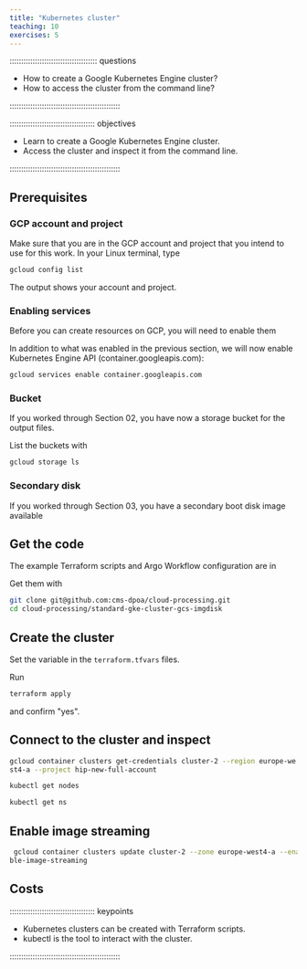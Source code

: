 ```yaml
---
title: "Kubernetes cluster"
teaching: 10
exercises: 5 
---
```


:::::::::::::::::::::::::::::::::::::: questions 

- How to create a Google Kubernetes Engine cluster?
- How to access the cluster from the command line?

::::::::::::::::::::::::::::::::::::::::::::::::

::::::::::::::::::::::::::::::::::::: objectives

- Learn to create a Google Kubernetes Engine cluster.
- Access the cluster and inspect it from the command line.

::::::::::::::::::::::::::::::::::::::::::::::::


## Prerequisites


### GCP account and project

Make sure that you are in the GCP account and project that you intend to use for this work. In your Linux terminal, type

```bash
gcloud config list
```

The output shows your account and project. 


### Enabling services

Before you can create resources on GCP, you will need to enable them

In addition to what was enabled in the previous section, we will now enable Kubernetes Engine API (container.googleapis.com):

```bash
gcloud services enable container.googleapis.com
```

### Bucket

If you worked through Section 02, you have now a storage bucket for the output files.

List the buckets with

```bash
gcloud storage ls
```

### Secondary disk

If you worked through Section 03, you have a secondary boot disk image available

## Get the code

The example Terraform scripts and Argo Workflow configuration are in 

Get them with

```bash
git clone git@github.com:cms-dpoa/cloud-processing.git
cd cloud-processing/standard-gke-cluster-gcs-imgdisk
```

## Create the cluster

Set the variable in the `terraform.tfvars` files.

Run 

```bash
terraform apply
```

and confirm "yes".

## Connect to the cluster and inspect

```bash
gcloud container clusters get-credentials cluster-2 --region europe-we
st4-a --project hip-new-full-account
```

```bash
kubectl get nodes
```

```bash
kubectl get ns
```

## Enable image streaming

```bash
 gcloud container clusters update cluster-2 --zone europe-west4-a --ena
ble-image-streaming

```


## Costs






::::::::::::::::::::::::::::::::::::: keypoints 

- Kubernetes clusters can be created with Terraform scripts.
- kubectl is the tool to interact with the cluster.


::::::::::::::::::::::::::::::::::::::::::::::::

